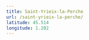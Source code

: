```yaml
---
title: Saint-Yrieix-la-Perche
url: /saint-yrieix-la-perche/
latitude: 45.514
longitude: 1.202
---
```

